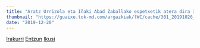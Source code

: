 ```yaml
---
title: "Aratz Urrizola eta Iñaki Abad Zaballako espetxetik atera dira 3. graduan"
thumbnail: "https://guaixe.tok-md.com/argazkiak/lWC/cache/301_20191026_Altsasukoak_aske_Gorenaren_epaia_salatzeko_kontzentrazioa_Iru_tpSECbI_tokikom_735x413.JPG"
date: "2019-12-20"
---
```

[Irakurri](https://guaixe.eus/altsasu/1576842353600-aratz-urrizola-eta-inaki-abad-zaballako-espetxetik-atera-dira)
[Entzun]()
[Ikusi]()
